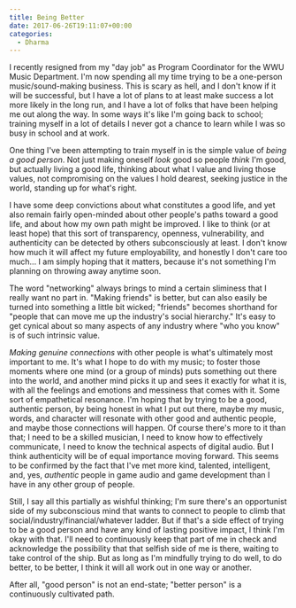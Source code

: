 ```yaml
---
title: Being Better
date: 2017-06-26T19:11:07+00:00
categories:
  - Dharma
---
```

I recently resigned from my "day job" as Program Coordinator for the WWU Music Department. I'm now spending all my time trying to be a one-person music/sound-making business.<!--more--> This is scary as hell, and I don't know if it will be successful, but I have a lot of plans to at least make success a lot more likely in the long run, and I have a lot of folks that have been helping me out along the way. In some ways it's like I'm going back to school; training myself in a lot of details I never got a chance to learn while I was so busy in school and at work.

One thing I've been attempting to train myself in is the simple value of <em>being a good person</em>. Not just making oneself <em>look</em> good so people <em>think</em> I'm good, but actually living a good life, thinking about what I value and living those values, not compromising on the values I hold dearest, seeking justice in the world, standing up for what's right.

I have some deep convictions about what constitutes a good life, and yet also remain fairly open-minded about other people's paths toward a good life, and about how my own path might be improved. I like to think (or at least hope) that this sort of transparency, openness, vulnerability, and authenticity can be detected by others subconsciously at least. I don't know how much it will affect my future employability, and honestly I don't care too much... I am simply hoping that it matters, because it's not something I'm planning on throwing away anytime soon.

The word "networking" always brings to mind a certain sliminess that I really want no part in. "Making friends" is better, but can also easily be turned into something a little bit wicked; "friends" becomes shorthand for "people that can move me up the industry's social hierarchy." It's easy to get cynical about so many aspects of any industry where "who you know" is of such intrinsic value.

<em>Making genuine connections</em> with other people is what's ultimately most important to me. It's what I hope to do with my music; to foster those moments where one mind (or a group of minds) puts something out there into the world, and another mind picks it up and sees it exactly for what it is, with all the feelings and emotions and messiness that comes with it. Some sort of empathetical resonance. I'm hoping that by trying to be a good, authentic person, by being honest in what I put out there, maybe my music, words, and character will resonate with other good and authentic people, and maybe those connections will happen. Of course there's more to it than that; I need to be a skilled musician, I need to know how to effectively communicate, I need to know the technical aspects of digital audio. But I think authenticity will be of equal importance moving forward. This seems to be confirmed by the fact that I've met more kind, talented, intelligent, and, yes, <em>authentic</em> people in game audio and game development than I have in any other group of people.

Still, I say all this partially as wishful thinking; I'm sure there's an opportunist side of my subconscious mind that wants to connect to people to climb that social/industry/financial/whatever ladder. But if that's a side effect of trying to be a good person and have any kind of lasting positive impact, I think I'm okay with that. I'll need to continuously keep that part of me in check and acknowledge the possibility that that selfish side of me is there, waiting to take control of the ship. But as long as I'm mindfully trying to do well, to do better, to be better, I think it will all work out in one way or another.

After all, "good person" is not an end-state; "better person" is a continuously cultivated path.

